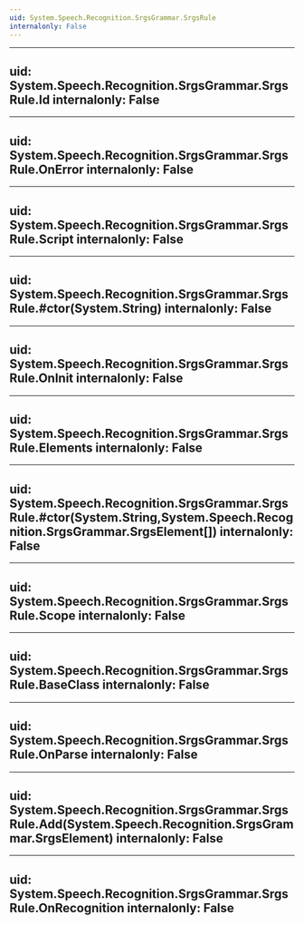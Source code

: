 ```yaml
---
uid: System.Speech.Recognition.SrgsGrammar.SrgsRule
internalonly: False
---
```


---
uid: System.Speech.Recognition.SrgsGrammar.SrgsRule.Id
internalonly: False
---

---
uid: System.Speech.Recognition.SrgsGrammar.SrgsRule.OnError
internalonly: False
---

---
uid: System.Speech.Recognition.SrgsGrammar.SrgsRule.Script
internalonly: False
---

---
uid: System.Speech.Recognition.SrgsGrammar.SrgsRule.#ctor(System.String)
internalonly: False
---

---
uid: System.Speech.Recognition.SrgsGrammar.SrgsRule.OnInit
internalonly: False
---

---
uid: System.Speech.Recognition.SrgsGrammar.SrgsRule.Elements
internalonly: False
---

---
uid: System.Speech.Recognition.SrgsGrammar.SrgsRule.#ctor(System.String,System.Speech.Recognition.SrgsGrammar.SrgsElement[])
internalonly: False
---

---
uid: System.Speech.Recognition.SrgsGrammar.SrgsRule.Scope
internalonly: False
---

---
uid: System.Speech.Recognition.SrgsGrammar.SrgsRule.BaseClass
internalonly: False
---

---
uid: System.Speech.Recognition.SrgsGrammar.SrgsRule.OnParse
internalonly: False
---

---
uid: System.Speech.Recognition.SrgsGrammar.SrgsRule.Add(System.Speech.Recognition.SrgsGrammar.SrgsElement)
internalonly: False
---

---
uid: System.Speech.Recognition.SrgsGrammar.SrgsRule.OnRecognition
internalonly: False
---
